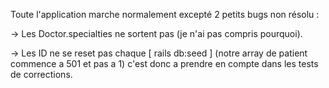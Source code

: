 Toute l'application marche normalement excepté 2 petits bugs non résolu :

  -> Les Doctor.specialties ne sortent pas (je n'ai pas compris pourquoi).

  -> Les ID ne se reset pas chaque [ rails db:seed ] (notre array de patient commence a 501 et pas a 1) c'est donc a prendre en compte dans les tests de corrections.
  
